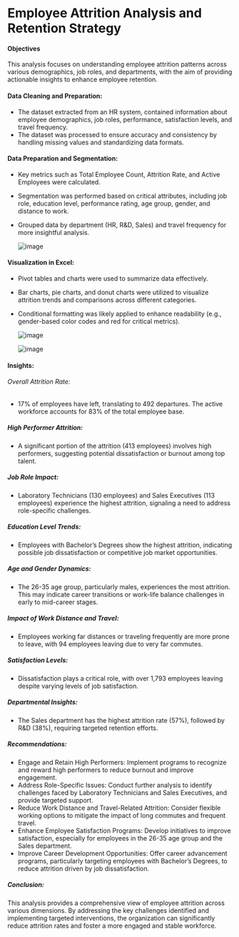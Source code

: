 # Employee Attrition Analysis and Retention Strategy

#### Objectives

This analysis focuses on understanding employee attrition patterns across various demographics, job roles, and departments, with the aim of providing actionable insights to enhance employee retention.

#### Data Cleaning and Preparation:
- The dataset extracted from an HR system, contained information about employee demographics, job roles, performance, satisfaction levels, and travel frequency.
- The dataset was processed to ensure accuracy and consistency by handling missing values and standardizing data formats.

#### Data Preparation and Segmentation:
- Key metrics such as Total Employee Count, Attrition Rate, and Active Employees were calculated.
- Segmentation was performed based on critical attributes, including job role, education level, performance rating, age group, gender, and distance to work.
- Grouped data by department (HR, R&D, Sales) and travel frequency for more insightful analysis.

  ![image](https://github.com/user-attachments/assets/2f822750-d00f-45a1-8084-427ee673b371)

#### Visualization in Excel:
- Pivot tables and charts were used to summarize data effectively.
- Bar charts, pie charts, and donut charts were utilized to visualize attrition trends and comparisons across different categories.
- Conditional formatting was likely applied to enhance readability (e.g., gender-based color codes and red for critical metrics).

  ![image](https://github.com/user-attachments/assets/5bcc8d40-6e0f-4a1a-b163-a4db6fec1946)

  ![image](https://github.com/user-attachments/assets/5201d078-080c-4d2a-ab16-6ba09c753ed1)

#### Insights:
###### Overall Attrition Rate:
  - 17% of employees have left, translating to 492 departures. The active workforce accounts for 83% of the total employee base.

##### High Performer Attrition:
- A significant portion of the attrition (413 employees) involves high performers, suggesting potential dissatisfaction or burnout among top talent.

##### Job Role Impact:
- Laboratory Technicians (130 employees) and Sales Executives (113 employees) experience the highest attrition, signaling a need to address role-specific challenges.

##### Education Level Trends:
- Employees with Bachelor’s Degrees show the highest attrition, indicating possible job dissatisfaction or competitive job market opportunities.

##### Age and Gender Dynamics:
- The 26-35 age group, particularly males, experiences the most attrition. This may indicate career transitions or work-life balance challenges in early to mid-career stages.

##### Impact of Work Distance and Travel:
- Employees working far distances or traveling frequently are more prone to leave, with 94 employees leaving due to very far commutes.

##### Satisfaction Levels:
- Dissatisfaction plays a critical role, with over 1,793 employees leaving despite varying levels of job satisfaction.

##### Departmental Insights:
- The Sales department has the highest attrition rate (57%), followed by R&D (38%), requiring targeted retention efforts.
 
##### Recommendations:
- Engage and Retain High Performers:
Implement programs to recognize and reward high performers to reduce burnout and improve engagement.
- Address Role-Specific Issues:
Conduct further analysis to identify challenges faced by Laboratory Technicians and Sales Executives, and provide targeted support.
- Reduce Work Distance and Travel-Related Attrition:
Consider flexible working options to mitigate the impact of long commutes and frequent travel.
- Enhance Employee Satisfaction Programs:
Develop initiatives to improve satisfaction, especially for employees in the 26-35 age group and the Sales department.
- Improve Career Development Opportunities:
Offer career advancement programs, particularly targeting employees with Bachelor’s Degrees, to reduce attrition driven by job dissatisfaction.

##### Conclusion:
This analysis provides a comprehensive view of employee attrition across various dimensions. By addressing the key challenges identified and implementing targeted interventions, the organization can significantly reduce attrition rates and foster a more engaged and stable workforce.
